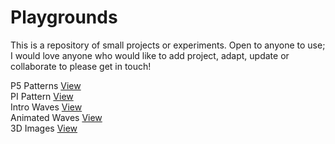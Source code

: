 # Playgrounds
This is a repository of small projects or experiments.
Open to anyone to use; I would love anyone who would like to add project, adapt, update or collaborate to please get in touch!  
  
P5 Patterns [View](https://neil-oliver.github.io/playgrounds/patterns/)  
PI Pattern [View](https://neil-oliver.github.io/playgrounds/pi_pattern/)  
Intro Waves [View](https://neil-oliver.github.io/playgrounds/intro_waves/)  
Animated Waves [View](https://neil-oliver.github.io/playgrounds/animated_waves/)  
3D Images [View](https://neil-oliver.github.io/playgrounds/3d_images/)    
